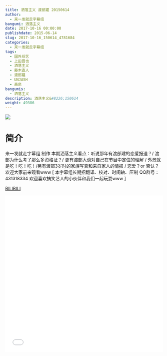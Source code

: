 ```yaml
---
title: 洒落主义 渡部建 20150614
author: 
  - 来一发就走字幕组
bangumi: 洒落主义
date: 2017-10-16 00:00:00
publishdate: 2015-06-14
slug: 2017-10-16_150614_4781684
categories: 
  - 来一发就走字幕组
tags: 
  - 国外综艺
  - 上田晋也
  - 洒落主义
  - 藤木直人
  - 渡部建
  - UNJASH
  - 森泉
bangumis: 
  - 洒落主义
description: 洒落主义&#8226;150614
weight: 49386
---
```


![](https://i.imgur.com/kJmYjcc.jpg)

# 简介  
来一发就走字幕组 制作 本期洒落主义看点：听说那年有渡部建的恋爱报道？/ 渡部为什么考了那么多资格证？/ 更有渡部大谈对自己在节目中定位的理解 / 外景就是吃！吃！吃！/另有渡部3岁时的家族写真和来自家人的情报 /  恋爱？or 否认？欢迎大家前来观看www [ 本字幕组长期招翻译、校对、时间轴、压制   QQ群号：431318334 欢迎喜欢搞笑艺人的小伙伴和我们一起玩耍www ]


  [BILIBILI](https://www.bilibili.com/video/av4781684/)


  <iframe src="//www.bilibili.com/html/html5player.html?cid=7759790&aid=4781684" width="100%" height="500" frameborder="0" allowfullscreen="allowfullscreen"></iframe>
